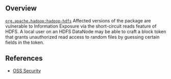 ## Overview
[`org.apache.hadoop:hadoop-hdfs`](http://search.maven.org/#search%7Cga%7C1%7Ca%3A%22hadoop-hdfs%22)
Affected versions of the package are vulnerable to Information Exposure via the short-circuit reads feature of HDFS. A local user on an HDFS DataNode may be able to craft a block token that grants unauthorized read access to random files by guessing certain fields in the token.

## References
- [OSS Security](http://www.openwall.com/lists/oss-security/2016/12/16/6)
